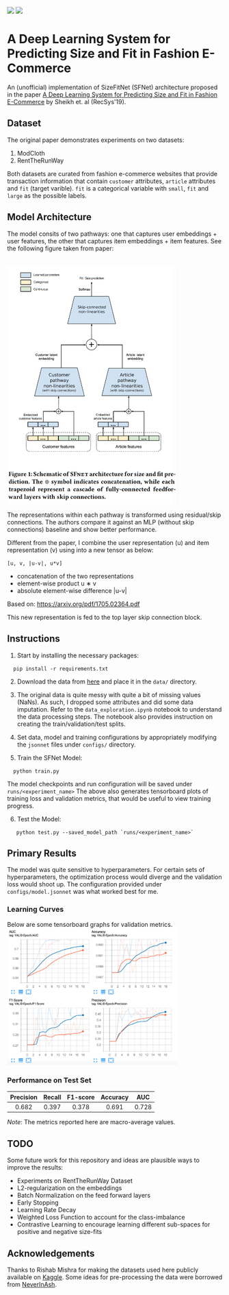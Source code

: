 ![](https://img.shields.io/badge/python-3.6-brightgreen.svg) ![](https://img.shields.io/badge/pytorch-1.2.0-orange.svg)

# A Deep Learning System for Predicting Size and Fit in Fashion E-Commerce

An (unofficial) implementation of SizeFitNet (SFNet) architecture proposed in the paper [A Deep Learning System for Predicting Size and Fit in Fashion E-Commerce](https://arxiv.org/pdf/1907.09844.pdf) by Sheikh et. al (RecSys'19).

## Dataset
The original paper demonstrates experiments on two datasets:

1. ModCloth
2. RentTheRunWay

Both datasets are curated from fashion e-commerce websites that provide transaction information that contain `customer` attributes, `article` attributes and `fit` (target varible). `fit` is a categorical variable with `small`, `fit` and `large` as the possible labels.

## Model Architecture

The model consits of two pathways: one that captures user embeddings + user features, the other that captures item embeddings + item features. See the following figure taken from paper:

<br>
<img src="images/sfnet.png" width="400"/>
<br>

The representations within each pathway is transformed using residual/skip connections. The authors compare it against an MLP (without skip connections) baseline and show better performance. 

Different from the paper, I combine the user representation (u) and item representation (v) using into a new tensor as below:
```
[u, v, |u-v|, u*v]
```
- concatenation of the two representations
- element-wise product u ∗ v
- absolute element-wise difference |u-v|

Based on: https://arxiv.org/pdf/1705.02364.pdf

This new representation is fed to the top layer skip connection block.

## Instructions

1. Start by installing the necessary packages:
```
  pip install -r requirements.txt
```

2. Download the data from [here](https://www.kaggle.com/rmisra/clothing-fit-dataset-for-size-recommendation) and place it in the `data/` directory.

3. The original data is quite messy with quite a bit of missing values (NaNs). As such, I dropped some attributes and did some data imputation. Refer to the `data_exploration.ipynb` notebook to understand the data processing steps. The notebook also provides instruction on creating the train/validation/test splits. 

4. Set data, model and training configurations by appropriately modifying the `jsonnet` files under `configs/` directory.

5. Train the SFNet Model:
```
  python train.py
```
The model checkpoints and run configuration will be saved under `runs/<experiment_name>`
The above also generates tensorboard plots of training loss and validation metrics, that would be useful to view training progress.

6. Test the Model:
```
   python test.py --saved_model_path `runs/<experiment_name>`
```

## Primary Results
The model was quite sensitive to hyperparameters. For certain sets of hyperparameters, the optimization process would diverge and the validation loss would shoot up. The configuration provided under `configs/model.jsonnet` was what worked best for me. 

### Learning Curves
Below are some tensorboard graphs for validation metrics. 
<br>
<img src="images/tensorboard.png" width="400"/>
<br>


### Performance on Test Set

| Precision| Recall  | F1-score | Accuracy |  AUC  |
|:--------:|:-------:|:--------:|:--------:|:-----:|
| 0.682    | 0.397   |   0.378  | 0.691    | 0.728 | 

*Note*: The metrics reported here are macro-average values. 


## TODO
Some future work for this repository and ideas are plausible ways to improve the results:
* Experiments on RentTheRunWay Dataset
* L2-regularization on the embeddings
* Batch Normalization on the feed forward layers
* Early Stopping
* Learning Rate Decay
* Weighted Loss Function to account for the class-imbalance
* Contrastive Learning to encourage learning different sub-spaces for positive and negative size-fits

## Acknowledgements
Thanks to Rishab Mishra for making the datasets used here publicly available on [Kaggle](https://www.kaggle.com/rmisra/clothing-fit-dataset-for-size-recommendation). Some ideas for pre-processing the data were borrowed from [NeverInAsh](https://github.com/NeverInAsh/fit-recommendation).
